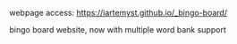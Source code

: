 webpage access:
https://iartemyst.github.io/_bingo-board/



bingo board website, now with multiple word bank support
